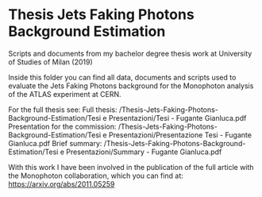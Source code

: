 # Thesis Jets Faking Photons Background Estimation
Scripts and documents from my bachelor degree thesis work at University of Studies of Milan (2019)

Inside this folder you can find all data, documents and scripts used to evaluate the Jets Faking Photons background for the Monophoton analysis of the ATLAS 
experiment at CERN.

For the full thesis see: 
Full thesis:                      /Thesis-Jets-Faking-Photons-Background-Estimation/Tesi e Presentazioni/Tesi - Fugante Gianluca.pdf
Presentation for the commission:  /Thesis-Jets-Faking-Photons-Background-Estimation/Tesi e Presentazioni/Presentazione Tesi - Fugante Gianluca.pdf
Brief summary:                    /Thesis-Jets-Faking-Photons-Background-Estimation/Tesi e Presentazioni/Summary - Fugante Gianluca.pdf

With this work I have been involved in the publication of the full article with the Monophoton collaboration, which you can find at: 
https://arxiv.org/abs/2011.05259



